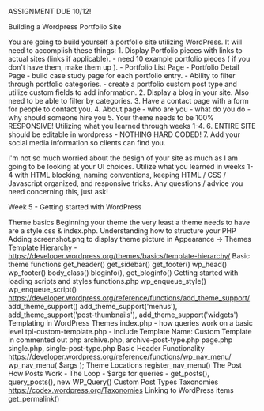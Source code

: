 ASSIGNMENT DUE 10/12!

Building a Wordpress Portfolio Site

You are going to build yourself a portfolio site utilizing WordPress.  It will need to accomplish these things:
	1.  Display Portfolio pieces with links to actual sites (links if applicable).
		- need 10 example portfolio pieces ( if you don't have them, make them up ).
		- Portfolio List Page
		- Portfolio Detail Page
		- build case study page for each portfolio entry.
		- Ability to filter through portfolio categories.
		- create a portfolio custom post type and utilize custom fields to add information.
	2.  Display a blog in your site.  Also need to be able to filter by categories.
	3.  Have a contact page with a form for people to contact you.
	4.  About page
		- who are you
		- what do you do
		- why should someone hire you
	5.  Your theme needs to be 100% RESPONSIVE!  Utilizing what you learned through weeks 1-4.
	6.  ENTIRE SITE should be editable in wordpress - NOTHING HARD CODED!
	7.  Add your social media information so clients can find you.

I'm not so much worried about the design of your site as much as I am going to be looking at your UI choices.  Utilize what you learned in weeks 1-4 with HTML blocking, naming conventions, keeping HTML / CSS / Javascript organized, and responsive tricks.  Any questions / advice you need concerning this, just ask!


Week 5 - Getting started with WordPress

Theme basics
	Beginning your theme
		the very least a theme needs to have are a style.css & index.php.
		Understanding how to structure your PHP
		Adding screenshot.png to display theme picture in Appearance -> Themes
		Template Hierarchy
			- https://developer.wordpress.org/themes/basics/template-hierarchy/
		Basic theme functions
			get_header()
			get_sidebar()
			get_footer()
			wp_head()
			wp_footer()
			body_class()
			bloginfo(), get_bloginfo()
		Getting started with loading scripts and styles
			functions.php
				wp_enqueue_style()
				wp_enqueue_script()
				https://developer.wordpress.org/reference/functions/add_theme_support/
				add_theme_support()
					add_theme_support('menus'), add_theme_support('post-thumbnails'), add_theme_support('widgets')
		Templating in WordPress Themes
			index.php
				- how queries work on a basic level
			tpl-custom-template.php
				- include Template Name: Custom Template in commented out php
			archive.php, archive-post-type.php
			page.php
			single.php, single-post-type.php
		Basic Header Functionality
			https://developer.wordpress.org/reference/functions/wp_nav_menu/
			wp_nav_menu( $args );
			Theme Locations
				register_nav_menu()
		The Post
			How Posts Work
				- The Loop
				- $args for queries
				- get_posts(), query_posts(), new WP_Query()
			Custom Post Types
			Taxonomies
				https://codex.wordpress.org/Taxonomies
		Linking to WordPress items
			get_permalink()